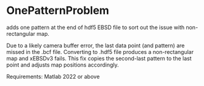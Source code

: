# OnePatternProblem

adds one pattern at the end of hdf5 EBSD file to sort out the issue with non-rectangular map.

Due to a likely camera buffer error, the last data point (and pattern) are missed in the .bcf file.
Converting to .hdf5 file produces a non-rectangular map and xEBSDv3 fails. This fix copies the second-last pattern to the last point and adjusts map positions accordingly.

Requirements: 
Matlab 2022 or above
